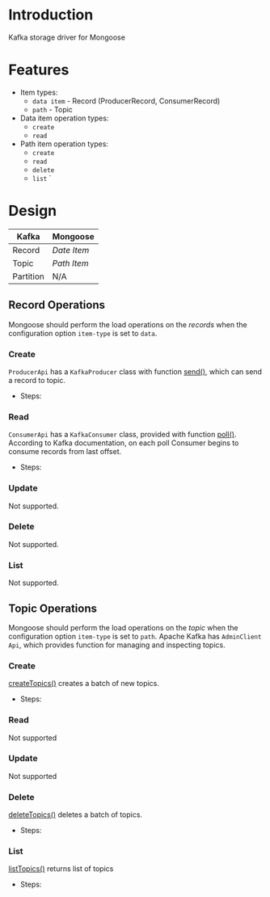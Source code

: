 # Introduction

Kafka storage driver for Mongoose

# Features
+ Item types:
  * `data item` - Record (ProducerRecord, ConsumerRecord)
  * `path` - Topic
+ Data item operation types:
  * `create`
  * `read`
+ Path item operation types:
    * `create`
    * `read`
    * `delete`
    * `list`
`
# Design

| Kafka | Mongoose |
|---------|----------|
| Record | *Date Item* |
| Topic | *Path Item* |
| Partition | N/A |
## Record Operations

Mongoose should perform the load operations on the *records* when the configuration option `item-type` is set to `data`.

### Create
`ProducerApi` has a `KafkaProducer` class with function  [send()](http://kafka.apache.org/21/javadoc/org/apache/kafka/clients/producer/KafkaProducer.html#send-org.apache.kafka.clients.producer.ProducerRecord-), which can send a record to topic.
* Steps:

### Read
`ConsumerApi` has a `KafkaConsumer` class, provided with function [poll()](http://kafka.apache.org/21/javadoc/org/apache/kafka/clients/producer/KafkaProducer.html#send-org.apache.kafka.clients.producer.ProducerRecord-). According to Kafka documentation, on each poll Consumer  begins to consume records from last offset.
* Steps:

### Update
Not supported. 

### Delete
Not supported.

### List
Not supported.

## Topic Operations

Mongoose should perform the load operations on the *topic* when the configuration option `item-type` is set to `path`.
Apache Kafka has `AdminClient Api`, which provides function for managing and inspecting topics. 
### Create
[createTopics()](http://kafka.apache.org/21/javadoc/index.html?org/apache/kafka/clients/admin/AdminClient.html) creates a batch of new topics.
* Steps:

### Read
Not supported
### Update
Not supported

### Delete
[deleteTopics()](http://kafka.apache.org/21/javadoc/org/apache/kafka/clients/admin/AdminClient.html#deleteRecords-java.util.Map-) deletes a batch of topics.
* Steps:

### List
[listTopics()](http://kafka.apache.org/21/javadoc/index.html?org/apache/kafka/clients/admin/AdminClient.html) returns list of topics
* Steps:

